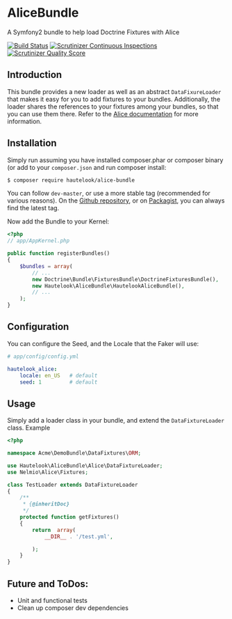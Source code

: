 AliceBundle
===========

A Symfony2 bundle to help load Doctrine Fixtures with Alice

[![Build Status](https://travis-ci.org/hautelook/AliceBundle.png?branch=master)](https://travis-ci.org/hautelook/AliceBundle)
[![Scrutinizer Continuous Inspections](https://scrutinizer-ci.com/g/hautelook/AliceBundle/badges/general.png?s=fe44656b6d81a9f3a3972c2a3108231c6147ac3d)](https://scrutinizer-ci.com/g/hautelook/AliceBundle/)
[![Scrutinizer Quality Score](https://scrutinizer-ci.com/g/hautelook/AliceBundle/badges/quality-score.png?s=0b9ff0ac44085bc49fdb98f4ea1fec2fea918a39)](https://scrutinizer-ci.com/g/hautelook/AliceBundle/)


## Introduction

This bundle provides a new loader as well as an abstract `DataFixureLoader` that makes it easy for you to add fixtures
to your bundles. Additionally, the loader shares the references to your fixtures among your bundles, so that you can
use them there. Refer to the [Alice documentation](https://github.com/nelmio/alice/blob/master/README.md) for more
information.

## Installation

Simply run assuming you have installed composer.phar or composer binary (or add to your `composer.json` and run composer
install:

```bash
$ composer require hautelook/alice-bundle
```

You can follow `dev-master`, or use a more stable tag (recommended for various reasons). On the
[Github repository](https://github.com/hautelook/AliceBundle), or on [Packagist](http://www.packagist.org), you can
always find the latest tag.

Now add the Bundle to your Kernel:

```php
<?php
// app/AppKernel.php

public function registerBundles()
{
    $bundles = array(
        // ...
        new Doctrine\Bundle\FixturesBundle\DoctrineFixturesBundle(),
        new Hautelook\AliceBundle\HautelookAliceBundle(),
        // ...
    );
}
```

## Configuration

You can configure the Seed, and the Locale that the Faker will use:

```yaml
# app/config/config.yml

hautelook_alice:
    locale: en_US   # default
    seed: 1         # default
```

## Usage

Simply add a loader class in your bundle, and extend the `DataFixtureLoader` class. Example

```php
<?php

namespace Acme\DemoBundle\DataFixtures\ORM;

use Hautelook\AliceBundle\Alice\DataFixtureLoader;
use Nelmio\Alice\Fixtures;

class TestLoader extends DataFixtureLoader
{
    /**
     * {@inheritDoc}
     */
    protected function getFixtures()
    {
        return  array(
            __DIR__ . '/test.yml',

        );
    }
}
```

## Future and ToDos:

- Unit and functional tests
- Clean up composer dev dependencies
